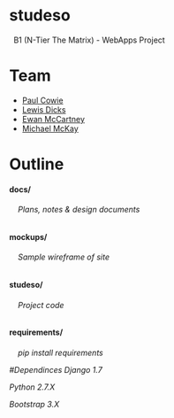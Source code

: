 <h1> studeso </h1>
&nbsp;&nbsp;B1 (N-Tier The Matrix) - WebApps Project

# Team
 - [Paul Cowie](https://github.com/SCOTPAUL)
 - [Lewis Dicks](https://github.com/2085749D)
 - [Ewan McCartney](https://github.com/projectgoav)
 - [Michael McKay](https://github.com/mmckay99)
 
<h1> Outline </h1>

 <h4> docs/ </h4>
  <h6>&nbsp;&nbsp;&nbsp;&nbsp;Plans, notes & design documents</h6>

 <h4> mockups/ </h4>
  <h6>&nbsp;&nbsp;&nbsp;&nbsp;Sample wireframe of site</h6>
  
 <h4> studeso/ </h4>
  <h6>&nbsp;&nbsp;&nbsp;&nbsp;Project code</h6>
  
 <h4> requirements/ </h4>
  <h6>&nbsp;&nbsp;&nbsp;&nbsp;pip install requirements

#Dependinces
 Django 1.7
 
 Python 2.7.X

 Bootstrap 3.X

